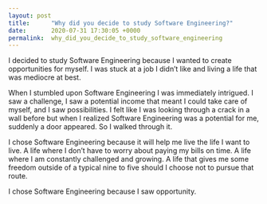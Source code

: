 ```yaml
---
layout: post
title:      "Why did you decide to study Software Engineering?"
date:       2020-07-31 17:30:05 +0000
permalink:  why_did_you_decide_to_study_software_engineering
---
```




I decided to study Software Engineering because I wanted to create opportunities for myself. I was stuck at a job I didn’t like and living a life that was mediocre at best. 

When I stumbled upon Software Engineering I was immediately intrigued. I saw a challenge, I saw a potential income that meant I could take care of myself, and I saw possibilities. I felt like I was looking through a crack in a wall before but when I realized Software Engineering was a potential for me, suddenly a door appeared. So I walked through it. 

I chose Software Engineering because it will help me live the life I want to live. A life where I don’t have to worry about paying my bills on time. A life where I am constantly challenged and growing. A life that gives me some freedom outside of a typical nine to five should I choose not to pursue that route. 

I chose Software Engineering because I saw opportunity. 


